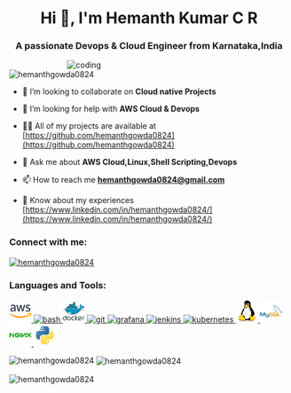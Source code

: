 <h1 align="center">Hi 👋, I'm Hemanth Kumar C R</h1>
<h3 align="center">A passionate Devops & Cloud Engineer from Karnataka,India</h3>

<img align="right" alt="coding" width="400" src="https://user-images.githubusercontent.com/55389276/140866485-8fb1c876-9a8f-4d6a-98dc-08c4981eaf70.gif">

<p align="left"> <img src="https://komarev.com/ghpvc/?username=hemanthgowda0824&label=Profile%20views&color=0e75b6&style=flat" alt="hemanthgowda0824" /> </p>


- 👯 I’m looking to collaborate on **Cloud native Projects**

- 🤝 I’m looking for help with **AWS Cloud & Devops**

-  👨‍💻 All of my projects are available at [https://github.com/hemanthgowda0824](https://github.com/hemanthgowda0824)

- 💬 Ask me about **AWS Cloud,Linux,Shell Scripting,Devops**

- 📫 How to reach me **hemanthgowda0824@gmail.com**

- 📄 Know about my experiences [https://www.linkedin.com/in/hemanthgowda0824/](https://www.linkedin.com/in/hemanthgowda0824/)

<h3 align="left">Connect with me:</h3>
<p align="left">
<a href="https://linkedin.com/in/hemanthgowda0824" target="blank"><img align="center" src="https://raw.githubusercontent.com/rahuldkjain/github-profile-readme-generator/master/src/images/icons/Social/linked-in-alt.svg" alt="hemanthgowda0824" height="30" width="40" /></a>
</p>

<h3 align="left">Languages and Tools:</h3>
<p align="left"> <a href="https://aws.amazon.com" target="_blank" rel="noreferrer"> <img src="https://raw.githubusercontent.com/devicons/devicon/master/icons/amazonwebservices/amazonwebservices-original-wordmark.svg" alt="aws" width="40" height="40"/> </a> <a href="https://www.gnu.org/software/bash/" target="_blank" rel="noreferrer"> <img src="https://www.vectorlogo.zone/logos/gnu_bash/gnu_bash-icon.svg" alt="bash" width="40" height="40"/> </a> <a href="https://www.docker.com/" target="_blank" rel="noreferrer"> <img src="https://raw.githubusercontent.com/devicons/devicon/master/icons/docker/docker-original-wordmark.svg" alt="docker" width="40" height="40"/> </a> <a href="https://git-scm.com/" target="_blank" rel="noreferrer"> <img src="https://www.vectorlogo.zone/logos/git-scm/git-scm-icon.svg" alt="git" width="40" height="40"/> </a> <a href="https://grafana.com" target="_blank" rel="noreferrer"> <img src="https://www.vectorlogo.zone/logos/grafana/grafana-icon.svg" alt="grafana" width="40" height="40"/> </a> <a href="https://www.jenkins.io" target="_blank" rel="noreferrer"> <img src="https://www.vectorlogo.zone/logos/jenkins/jenkins-icon.svg" alt="jenkins" width="40" height="40"/> </a> <a href="https://kubernetes.io" target="_blank" rel="noreferrer"> <img src="https://www.vectorlogo.zone/logos/kubernetes/kubernetes-icon.svg" alt="kubernetes" width="40" height="40"/> </a> <a href="https://www.linux.org/" target="_blank" rel="noreferrer"> <img src="https://raw.githubusercontent.com/devicons/devicon/master/icons/linux/linux-original.svg" alt="linux" width="40" height="40"/> </a> <a href="https://www.mysql.com/" target="_blank" rel="noreferrer"> <img src="https://raw.githubusercontent.com/devicons/devicon/master/icons/mysql/mysql-original-wordmark.svg" alt="mysql" width="40" height="40"/> </a> <a href="https://www.nginx.com" target="_blank" rel="noreferrer"> <img src="https://raw.githubusercontent.com/devicons/devicon/master/icons/nginx/nginx-original.svg" alt="nginx" width="40" height="40"/> </a> <a href="https://www.python.org" target="_blank" rel="noreferrer"> <img src="https://raw.githubusercontent.com/devicons/devicon/master/icons/python/python-original.svg" alt="python" width="40" height="40"/> </a> </p>

<p><img align="left" src="https://github-readme-stats.vercel.app/api/top-langs?username=hemanthgowda0824&show_icons=true&locale=en&layout=compact" alt="hemanthgowda0824" /></p>

<p>&nbsp;<img align="center" src="https://github-readme-stats.vercel.app/api?username=hemanthgowda0824&show_icons=true&locale=en" alt="hemanthgowda0824" /></p>

<p><img align="center" src="https://github-readme-streak-stats.herokuapp.com/?user=hemanthgowda0824&" alt="hemanthgowda0824" /></p>
